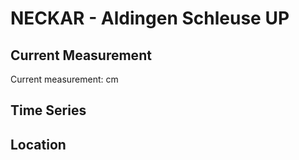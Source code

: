 # NECKAR - Aldingen Schleuse UP

## Current Measurement

Current measurement: <Value topic="rivers/pegel-online/NECKAR/Aldingen Schleuse UP/measurementValue"/> cm

## Time Series

<TimeSeries topic="rivers/pegel-online/NECKAR/Aldingen Schleuse UP/measurementValue" period="week" />

## Location

<WorldMap>
  <Marker lat="48.86715937128759" lon="9.26112818734061" labelTopic="rivers/pegel-online/NECKAR/Aldingen Schleuse UP" />
</WorldMap>
